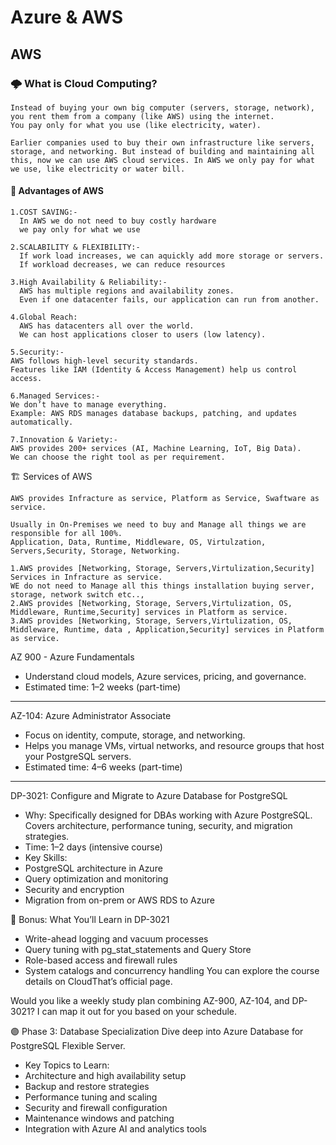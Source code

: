 # Azure & AWS

## AWS 

### 🌩️ What is Cloud Computing?
````
Instead of buying your own big computer (servers, storage, network), you rent them from a company (like AWS) using the internet.
You pay only for what you use (like electricity, water).

Earlier companies used to buy their own infrastructure like servers, storage, and networking. But instead of building and maintaining all this, now we can use AWS cloud services. In AWS we only pay for what we use, like electricity or water bill.

````
#### 🌟 Advantages of AWS
```
1.COST SAVING:-
  In AWS we do not need to buy costly hardware
  we pay only for what we use

2.SCALABILITY & FLEXIBILITY:-
  If work load increases, we can aquickly add more storage or servers.
  If workload decreases, we can reduce resources

3.High Availability & Reliability:-
  AWS has multiple regions and availability zones.
  Even if one datacenter fails, our application can run from another.

4.Global Reach:
  AWS has datacenters all over the world.
  We can host applications closer to users (low latency).

5.Security:-
AWS follows high-level security standards.
Features like IAM (Identity & Access Management) help us control access.

6.Managed Services:-
We don’t have to manage everything.
Example: AWS RDS manages database backups, patching, and updates automatically.

7.Innovation & Variety:-
AWS provides 200+ services (AI, Machine Learning, IoT, Big Data).
We can choose the right tool as per requirement.

```
🏗️ Services of AWS
```
AWS provides Infracture as service, Platform as Service, Swaftware as service.

Usually in On-Premises we need to buy and Manage all things we are responsible for all 100%.
Application, Data, Runtime, Middleware, OS, Virtulzation, Servers,Security, Storage, Networking.

1.AWS provides [Networking, Storage, Servers,Virtulization,Security] Services in Infracture as service. 
WE do not need to Manage all this things installation buying server, storage, network switch etc.., 
2.AWS provides [Networking, Storage, Servers,Virtulization, OS, Middleware, Runtime,Security] services in Platform as service.
3.AWS provides [Networking, Storage, Servers,Virtulization, OS, Middleware, Runtime, data , Application,Security] services in Platform as service.
```






















AZ 900 - Azure Fundamentals
- Understand cloud models, Azure services, pricing, and governance.
- Estimated time: 1–2 weeks (part-time)
-------------------------------------------------------

AZ-104: Azure Administrator Associate
- Focus on identity, compute, storage, and networking.
- Helps you manage VMs, virtual networks, and resource groups that host your PostgreSQL servers.
- Estimated time: 4–6 weeks (part-time)

-----------------------------------------------------
 DP-3021: Configure and Migrate to Azure Database for PostgreSQL
- Why: Specifically designed for DBAs working with Azure PostgreSQL. Covers architecture, performance tuning, security, and migration strategies.
- Time: 1–2 days (intensive course)
- Key Skills:
- PostgreSQL architecture in Azure
- Query optimization and monitoring
- Security and encryption
- Migration from on-prem or AWS RDS to Azure

🧠 Bonus: What You’ll Learn in DP-3021
- Write-ahead logging and vacuum processes
- Query tuning with pg_stat_statements and Query Store
- Role-based access and firewall rules
- System catalogs and concurrency handling
You can explore the course details on CloudThat’s official page.

Would you like a weekly study plan combining AZ-900, AZ-104, and DP-3021? I can map it out for you based on your schedule.

🟣 Phase 3: Database Specialization
Dive deep into Azure Database for PostgreSQL Flexible Server.
- Key Topics to Learn:
- Architecture and high availability setup
- Backup and restore strategies
- Performance tuning and scaling
- Security and firewall configuration
- Maintenance windows and patching
- Integration with Azure AI and analytics tools



